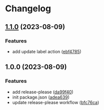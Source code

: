# Changelog

## [1.1.0](https://github.com/YukiDayDreamer/codespaces-actions-playground/compare/v1.0.0...v1.1.0) (2023-08-09)


### Features

* add update label action ([ebf4785](https://github.com/YukiDayDreamer/codespaces-actions-playground/commit/ebf4785a25ec30d10f604e835076805327028b6a))

## 1.0.0 (2023-08-09)


### Features

* add release-please ([da99f40](https://github.com/YukiDayDreamer/codespaces-actions-playground/commit/da99f4002f13667444dc3ecd4ba11834ba5f6400))
* init package.json ([adea639](https://github.com/YukiDayDreamer/codespaces-actions-playground/commit/adea639da74ca768270eecefd5a36e6837d0f33d))
* update release-please workflow ([bfc76ca](https://github.com/YukiDayDreamer/codespaces-actions-playground/commit/bfc76ca1fa1d4320fdbaf2fa417d0f3a03f630f4))
